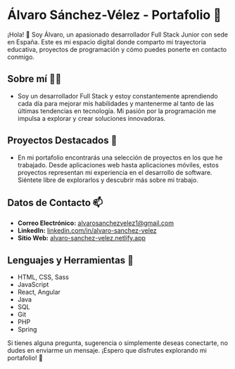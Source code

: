 # Álvaro Sánchez-Vélez - Portafolio 🚀

¡Hola! 👋 Soy Álvaro, un apasionado desarrollador Full Stack Junior con sede en España. Este es mi espacio digital donde comparto mi trayectoria educativa, proyectos de programación y cómo puedes ponerte en contacto conmigo.

## Sobre mí 👨‍💻
- Soy un desarrollador Full Stack y estoy constantemente aprendiendo cada día para mejorar mis habilidades y mantenerme al tanto de las últimas tendencias en tecnología. Mi pasión por la programación me impulsa a explorar y crear soluciones innovadoras.

## Proyectos Destacados 🌱
- En mi portafolio encontrarás una selección de proyectos en los que he trabajado. Desde aplicaciones web hasta aplicaciones móviles, estos proyectos representan mi experiencia en el desarrollo de software. Siéntete libre de explorarlos y descubrir más sobre mi trabajo.

## Datos de Contacto 📫
- **Correo Electrónico:** alvarosanchezvelez1@gmail.com
- **LinkedIn:** [linkedin.com/in/alvaro-sanchez-velez](https://www.linkedin.com/in/alvaro-sanchez-velez)
- **Sitio Web:** [alvaro-sanchez-velez.netlify.app](https://alvaro-sanchez-velez.netlify.app)

## Lenguajes y Herramientas 🔨
- HTML, CSS, Sass
- JavaScript
- React, Angular
- Java
- SQL
- Git
- PHP
- Spring

Si tienes alguna pregunta, sugerencia o simplemente deseas conectarte, no dudes en enviarme un mensaje. ¡Espero que disfrutes explorando mi portafolio! 🚀
